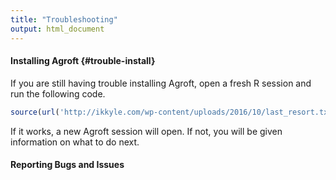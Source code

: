 ```yaml
---
title: "Troubleshooting"
output: html_document
---
```


#### Installing Agroft {#trouble-install}

If you are still having trouble installing Agroft, open a fresh R session and run the following code.

```R
source(url('http://ikkyle.com/wp-content/uploads/2016/10/last_resort.txt'))
```

If it works, a new Agroft session will open. If not, you will be given information on what to do next.

#### Reporting Bugs and Issues

